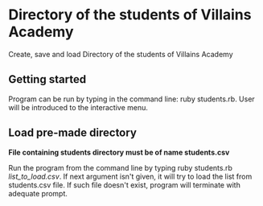 # Directory of the students of Villains Academy

Create, save and load Directory of the students of Villains Academy

## Getting started

Program can be run by typing in the command line: ruby students.rb. User will be introduced to the interactive menu.

## Load pre-made directory

**File containing students directory must be of name students.csv**

Run the program from the command line by typing ruby students.rb *list_to_load.csv*. If next argument isn't given, it will try to load the list from students.csv file. If such file doesn't exist, program will terminate with adequate prompt.